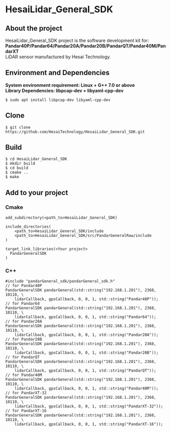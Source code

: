 # HesaiLidar_General_SDK  

## About the project  
HesaiLidar_General_SDK project is the software development kit for:  
**Pandar40P/Pandar64/Pandar20A/Pandar20B/PandarQT/Pandar40M/PandarXT**  
LiDAR sensor manufactured by Hesai Technology.
## Environment and Dependencies
**System environment requirement: Linux + G++ 7.0 or above**   
**Library Dependencies: libpcap-dev + libyaml-cpp-dev**  
```
$ sudo apt install libpcap-dev libyaml-cpp-dev
```
## Clone
```
$ git clone https://github.com/HesaiTechnology/HesaiLidar_General_SDK.git
```
## Build
```
$ cd HesaiLidar_General_SDK
$ mkdir build
$ cd build
$ cmake ..
$ make
```
## Add to your project
### Cmake
```
add_subdirectory(<path_to>HesaiLidar_General_SDK)

include_directories(
	<path_to>HesaiLidar_General_SDK/include
	<path_to>HesaiLidar_General_SDK/src/PandarGeneralRaw/include
)

target_link_libraries(<Your project>
  PandarGeneralSDK
)
```
### C++
```
#include "pandarGeneral_sdk/pandarGeneral_sdk.h"
// for Pandar40P
PandarGeneralSDK pandarGeneral(std::string("192.168.1.201"), 2368, 10110, \
    lidarCallback, gpsCallback, 0, 0, 1, std::string("Pandar40P"));
// for Pandar64
PandarGeneralSDK pandarGeneral(std::string("192.168.1.201"), 2368, 10110, \
    lidarCallback, gpsCallback, 0, 0, 1, std::string("Pandar64"));
// for Pandar20A
PandarGeneralSDK pandarGeneral(std::string("192.168.1.201"), 2368, 10110, \
    lidarCallback, gpsCallback, 0, 0, 1, std::string("Pandar20A"));
// for Pandar20B
PandarGeneralSDK pandarGeneral(std::string("192.168.1.201"), 2368, 10110, \
    lidarCallback, gpsCallback, 0, 0, 1, std::string("Pandar20B"));
// for PandarQT
PandarGeneralSDK pandarGeneral(std::string("192.168.1.201"), 2368, 10110, \
    lidarCallback, gpsCallback, 0, 0, 1, std::string("PandarQT"));
// for Pandar40M
PandarGeneralSDK pandarGeneral(std::string("192.168.1.201"), 2368, 10110, \
    lidarCallback, gpsCallback, 0, 0, 1, std::string("Pandar40M"));
// for PandarXT-32
PandarGeneralSDK pandarGeneral(std::string("192.168.1.201"), 2368, 10110, \
    lidarCallback, gpsCallback, 0, 0, 1, std::string("PandarXT-32"));
// for PandarXT-16
PandarGeneralSDK pandarGeneral(std::string("192.168.1.201"), 2368, 10110, \
    lidarCallback, gpsCallback, 0, 0, 1, std::string("PandarXT-16"));
```
